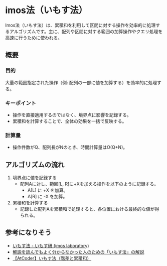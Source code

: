# imos法（いもす法）
Imos法（いもす法）は、累積和を利用して区間に対する操作を効率的に処理するアルゴリズムです。主に、配列や区間に対する範囲の加算操作やクエリ処理を高速に行うために使われる。

## 概要
### 目的
大量の範囲指定された操作（例: 配列の一部に値を加算する）を効率的に処理する。

### キーポイント
- 操作を直接適用するのではなく、境界点に影響を記録する。
- 累積和を計算することで、全体の効果を一括で反映する。

### 計算量
- 操作件数がQ、配列長がNのとき、時間計算量はO(Q+N)。

## アルゴリズムの流れ
1. 境界点に値を記録する
   - 配列Aに対し、範囲[L, R]に+Xを加える操作を以下のように記録する。
     - A[L] に +X を加算。
     - A[R] に -X を加算。
2. 累積和を計算する
    - 記録した配列Aを累積和で処理すると、各位置における最終的な値が得られる。

## 参考になりそう
- [いもす法 - いもす研 (imos laboratory)](https://imoz.jp/algorithms/imos_method.html)
- [解説を読んでもよく分からなかった人のための「いもす法」の解説](https://note.com/kirimin_chan/n/n7663e3bb8a05)
- [【AtCoder】いもす法（階差と累積和）](https://qiita.com/hamutahana/items/df853d4ff82a75ccf770)